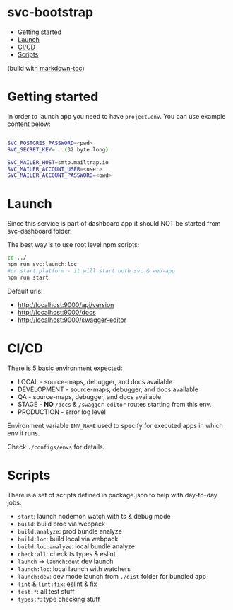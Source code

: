 # svc-bootstrap

<!-- toc -->

- [Getting started](#getting-started)
- [Launch](#launch)
- [CI/CD](#cicd)
- [Scripts](#scripts)
    
<!-- tocstop -->
(build with [markdown-toc](https://github.com/jonschlinkert/markdown-toc))
  
# Getting started

In order to launch app you need to have `project.env`. You can use example content below:

```bash

SVC_POSTGRES_PASSWORD=<pwd>
SVC_SECRET_KEY=...(32 byte long)

SVC_MAILER_HOST=smtp.mailtrap.io
SVC_MAILER_ACCOUNT_USER=<user>
SVC_MAILER_ACCOUNT_PASSWORD=<pwd>

```
 
# Launch
Since this service is part of dashboard app it should NOT be started from svc-dashboard folder.

The best way is to use root level npm scripts:

```bash
cd ../
npm run svc:launch:loc
#or start platform - it will start both svc & web-app
npm run start
```

Default urls: 

- [http://localhost:9000/api/version](http://localhost:9000/api/version)
- [http://localhost:9000/docs](http://localhost:9000/docs)
- [http://localhost:9000/swagger-editor](http://localhost:9000/swagger-editor)

# CI/CD

There is 5 basic environment expected: 

- LOCAL - source-maps, debugger, and docs available
- DEVELOPMENT - source-maps, debugger, and docs available
- QA - source-maps, debugger, and docs available
- STAGE - **NO** `/docs` & `/swagger-editor` routes starting from this env.
- PRODUCTION - error log level

Environment variable `ENV_NAME` used to specify for executed apps in which env it runs.

Check `./configs/envs` for details.

# Scripts
There is a set of scripts defined in package.json to help with day-to-day jobs:

- `start`: launch nodemon watch with ts & debug mode
- `build`: build prod via webpack
- `build:analyze`: prod bundle analyze
- `build:loc`: build local via webpack
- `build:loc:analyze`: local bundle analyze
- `check:all`: check ts types & eslint
- `launch` -> `launch:dev`: dev launch
- `launch:loc`: local launch with watchers 
- `launch:dev`: dev mode launch from `./dist` folder for bundled app 
- `lint` & `lint:fix`: eslint & fix
- `test:*`: all test stuff
- `types:*`: type checking stuff